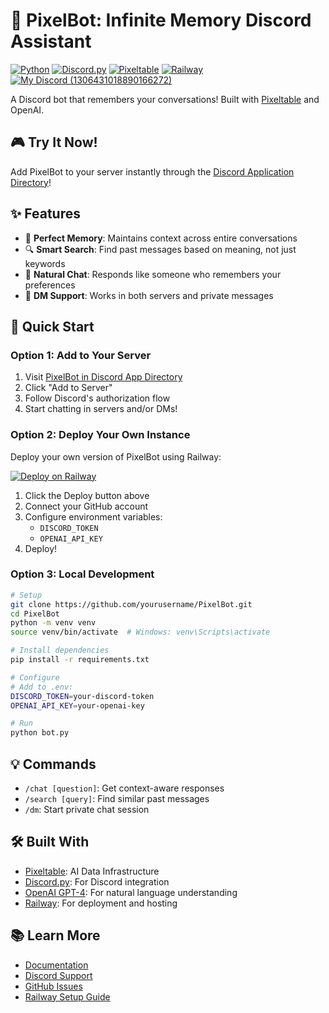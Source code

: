 # 🤖 PixelBot: Infinite Memory Discord Assistant 
[![Python](https://img.shields.io/badge/python-3.9%2B-blue.svg)](https://www.python.org/downloads/) 
[![Discord.py](https://img.shields.io/badge/discord.py-2.0%2B-blue.svg)](https://github.com/Rapptz/discord.py) 
[![Pixeltable](https://img.shields.io/pypi/v/pixeltable?color=4D148C)](https://pypi.org/project/pixeltable/)
[![Railway](https://img.shields.io/badge/Railway-Deployed-success)](https://railway.app/project/fdff26cf-bb1b-4fc6-ae40-76608785b337)
[![My Discord (1306431018890166272)](https://img.shields.io/badge/💬-Discord-%235865F2.svg)](https://discord.gg/QPyqFYx2UN)

A Discord bot that remembers your conversations! Built with [Pixeltable](https://github.com/pixeltable/pixeltable) and OpenAI.

## 🎮 Try It Now!
Add PixelBot to your server instantly through the [Discord Application Directory](https://discord.com/application-directory/1304932122611552346)!

## ✨ Features
- 🧠 **Perfect Memory**: Maintains context across entire conversations
- 🔍 **Smart Search**: Find past messages based on meaning, not just keywords
- 💬 **Natural Chat**: Responds like someone who remembers your preferences
- 📱 **DM Support**: Works in both servers and private messages

## 🚀 Quick Start

### Option 1: Add to Your Server
1. Visit [PixelBot in Discord App Directory](https://discord.com/application-directory/1304932122611552346)
2. Click "Add to Server"
3. Follow Discord's authorization flow
4. Start chatting in servers and/or DMs!

### Option 2: Deploy Your Own Instance
Deploy your own version of PixelBot using Railway:

[![Deploy on Railway](https://railway.app/button.svg)](https://railway.app/project/fdff26cf-bb1b-4fc6-ae40-76608785b337)

1. Click the Deploy button above
2. Connect your GitHub account
3. Configure environment variables:
   - `DISCORD_TOKEN`
   - `OPENAI_API_KEY`
4. Deploy!

### Option 3: Local Development
```bash
# Setup
git clone https://github.com/yourusername/PixelBot.git
cd PixelBot
python -m venv venv
source venv/bin/activate  # Windows: venv\Scripts\activate

# Install dependencies
pip install -r requirements.txt

# Configure
# Add to .env:
DISCORD_TOKEN=your-discord-token
OPENAI_API_KEY=your-openai-key

# Run
python bot.py
```

## 💡 Commands
- `/chat [question]`: Get context-aware responses
- `/search [query]`: Find similar past messages
- `/dm`: Start private chat session

## 🛠️ Built With
- [Pixeltable](https://github.com/pixeltable/pixeltable): AI Data Infrastructure
- [Discord.py](https://github.com/Rapptz/discord.py): For Discord integration
- [OpenAI GPT-4](https://openai.com): For natural language understanding
- [Railway](https://railway.app): For deployment and hosting

## 📚 Learn More
- [Documentation](https://docs.pixeltable.com/)
- [Discord Support](https://discord.gg/QPyqFYx2UN)
- [GitHub Issues](https://github.com/pixeltable/pixeltable/issues)
- [Railway Setup Guide](https://railway.app/project/fdff26cf-bb1b-4fc6-ae40-76608785b337)
